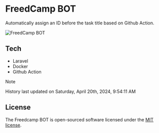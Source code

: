 # FreedCamp BOT

Automatically assign an ID before the task title based on Github Action.

![FreedCamp BOT](https://repository-images.githubusercontent.com/737932867/7d34798b-2680-471c-b089-a78a718d3d6a)

## Tech

- Laravel
- Docker
- Github Action

> [!NOTE]  
> History last updated on Saturday, April 20th, 2024, 9:54:11 AM

## License

The Freedcamp BOT is open-sourced software licensed under the [MIT license](https://opensource.org/licenses/MIT).
